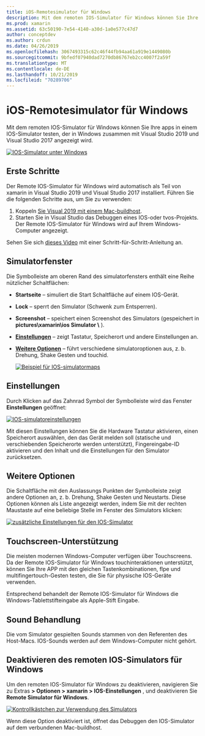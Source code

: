 ```yaml
---
title: iOS-Remotesimulator für Windows
description: Mit dem remoten IOS-Simulator für Windows können Sie Ihre apps in einem IOS-Simulator testen, der in Windows zusammen mit Visual Studio 2019 angezeigt wird.
ms.prod: xamarin
ms.assetid: 63c50190-7e54-4140-a30d-1a0e577c47d7
author: conceptdev
ms.author: crdun
ms.date: 04/26/2019
ms.openlocfilehash: 3067493315c62c46f44fb94aa61a919e1449080b
ms.sourcegitcommit: 9bfedf07940dad7270db86767eb2cc4007f2a59f
ms.translationtype: MT
ms.contentlocale: de-DE
ms.lasthandoff: 10/21/2019
ms.locfileid: "70289706"
---
```

# <a name="remoted-ios-simulator-for-windows"></a>iOS-Remotesimulator für Windows

Mit dem remoten IOS-Simulator für Windows können Sie Ihre apps in einem IOS-Simulator testen, der in Windows zusammen mit Visual Studio 2019 und Visual Studio 2017 angezeigt wird.

[![IOS-Simulator unter Windows](images/hero-sml.png "IOS-Simulator unter Windows")](images/hero.png#lightbox)

## <a name="getting-started"></a>Erste Schritte

Der Remote IOS-Simulator für Windows wird automatisch als Teil von xamarin in Visual Studio 2019 und Visual Studio 2017 installiert. Führen Sie die folgenden Schritte aus, um Sie zu verwenden:

1. Koppeln [Sie Visual 2019 mit einem Mac-buildhost](~/ios/get-started/installation/windows/connecting-to-mac/index.md).
2. Starten Sie in Visual Studio das Debuggen eines IOS-oder tvos-Projekts. Der Remote IOS-Simulator für Windows wird auf Ihrem Windows-Computer angezeigt.

Sehen Sie sich [dieses Video](deploy.md) mit einer Schritt-für-Schritt-Anleitung an.

## <a name="simulator-window"></a>Simulatorfenster

Die Symbolleiste am oberen Rand des simulatorfensters enthält eine Reihe nützlicher Schaltflächen:

- **Startseite** – simuliert die Start Schaltfläche auf einem IOS-Gerät.
- **Lock** – sperrt den Simulator (Schwenk zum Entsperren).
- **Screenshot** – speichert einen Screenshot des Simulators (gespeichert in **pictures\xamarin\ios Simulator \\** ).
- [**Einstellungen**](#settings) – zeigt Tastatur, Speicherort und andere Einstellungen an.
- [**Weitere Optionen**](#other-options) – führt verschiedene simulatoroptionen aus, z. b. Drehung, Shake Gesten und touchid.

    [![Beispiel für IOS-simulatormaps](images/maps-app-sml.png "Beispiel für IOS-simulatormaps")](images/maps-app.png#lightbox)

## <a name="settings"></a>Einstellungen

Durch Klicken auf das Zahnrad Symbol der Symbolleiste wird das Fenster **Einstellungen** geöffnet:

[![IOS-simulatoreinstellungen](images/settings-sml.png "IOS-simulatoreinstellungen")](images/settings.png#lightbox)

Mit diesen Einstellungen können Sie die Hardware Tastatur aktivieren, einen Speicherort auswählen, den das Gerät melden soll (statische und verschiebenden Speicherorte werden unterstützt), Fingereingabe-ID aktivieren und den Inhalt und die Einstellungen für den Simulator zurücksetzen.

## <a name="other-options"></a>Weitere Optionen

Die Schaltfläche mit den Auslassungs Punkten der Symbolleiste zeigt andere Optionen an, z. b. Drehung, Shake Gesten und Neustarts. Diese Optionen können als Liste angezeigt werden, indem Sie mit der rechten Maustaste auf eine beliebige Stelle im Fenster des Simulators klicken:

[![zusätzliche Einstellungen für den IOS-Simulator](images/more-sml.png "zusätzliche Einstellungen für den IOS-Simulator")](images/more.png#lightbox)

## <a name="touchscreen-support"></a>Touchscreen-Unterstützung

Die meisten modernen Windows-Computer verfügen über Touchscreens. Da der Remote IOS-Simulator für Windows touchinteraktionen unterstützt, können Sie Ihre APP mit den gleichen Tastenkombinationen, flpe und multifingertouch-Gesten testen, die Sie für physische IOS-Geräte verwenden.

Entsprechend behandelt der Remote IOS-Simulator für Windows die Windows-Tablettstifteingabe als Apple-Stift Eingabe.

## <a name="sound-handling"></a>Sound Behandlung

Die vom Simulator gespielten Sounds stammen von den Referenten des Host-Macs.
IOS-Sounds werden auf dem Windows-Computer nicht gehört.

## <a name="disabling-the-remoted-ios-simulator-for-windows"></a>Deaktivieren des remoten IOS-Simulators für Windows

Um den remoten IOS-Simulator für Windows zu deaktivieren, navigieren Sie zu Extras **> Optionen > xamarin > IOS-Einstellungen** , und deaktivieren Sie **Remote Simulator für Windows**.

[![Kontrollkästchen zur Verwendung des Simulators](images/options-sml.png "Kontrollkästchen zur Verwendung des Simulators")](images/options.png#lightbox)

Wenn diese Option deaktiviert ist, öffnet das Debuggen den IOS-Simulator auf dem verbundenen Mac-buildhost.
